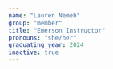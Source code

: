 ```yaml
---
name: "Lauren Nemeh"
group: "member"
title: "Emerson Instructor"
pronouns: "she/her"
graduating_year: 2024
inactive: true
---
```

